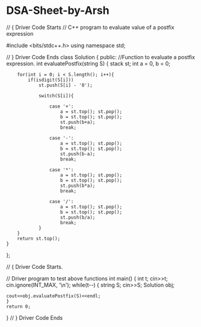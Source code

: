 # DSA-Sheet-by-Arsh

// { Driver Code Starts
// C++ program to evaluate value of a postfix expression

#include <bits/stdc++.h>
using namespace std;


 // } Driver Code Ends
class Solution
{
    public:
    //Function to evaluate a postfix expression.
    int evaluatePostfix(string S)
    {
        stack<int> st;
        int a = 0, b = 0;
        
        for(int i = 0; i < S.length(); i++){
            if(isdigit(S[i]))
                st.push(S[i] - '0');
                
                switch(S[i]){
                    
                    case '+':
                        a = st.top(); st.pop();
                        b = st.top(); st.pop();
                        st.push(b+a);
                        break;
                        
                    case '-':
                        a = st.top(); st.pop();
                        b = st.top(); st.pop();
                        st.push(b-a);
                        break;
                        
                    case '*':
                        a = st.top(); st.pop();
                        b = st.top(); st.pop();
                        st.push(b*a);
                        break;
                        
                    case '/':
                        a = st.top(); st.pop();
                        b = st.top(); st.pop();
                        st.push(b/a);
                        break;
                }
        }
        return st.top();
    }
};

// { Driver Code Starts.

// Driver program to test above functions
int main()
{
    int t;
    cin>>t;
    cin.ignore(INT_MAX, '\n');
    while(t--)
    {
        string S;
        cin>>S;
        Solution obj;
    
    cout<<obj.evaluatePostfix(S)<<endl;
    }
    return 0;
}
  // } Driver Code Ends
